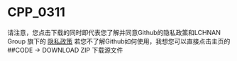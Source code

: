 # CPP_0311
 
请注意，您点击下载的同时即代表您了解并同意Github的隐私政策和LCHNAN Group 旗下的 [隐私政策](https://lchnan.cn/zh/privacy.html)
若您不了解Github如何使用，我想您可以直接点击主页的 ##CODE -> DOWNLOAD ZIP 下载源文件
